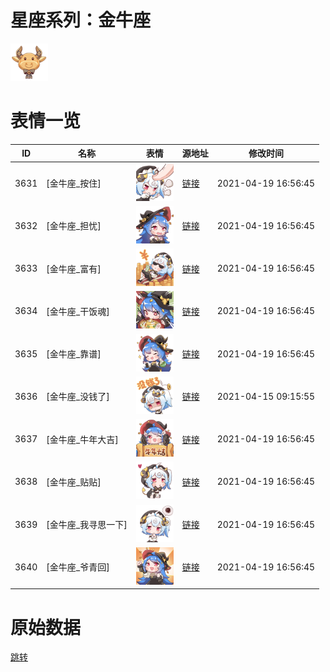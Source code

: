 # 星座系列：金牛座

<img src="./cover.png" height="60" alt="cover" />

# 表情一览

|ID|名称|表情|源地址|修改时间|
|----|----|----|----|----|
|3631|[金牛座_按住]|<img src="./pic/003631_%5B金牛座_按住%5D.png" height="60" alt="按住"/>|[链接](http://i0.hdslb.com/bfs/emote/f20a0e618b9dd4a05efd42a3437b180148a0397a.png)|2021-04-19 16:56:45|
|3632|[金牛座_担忧]|<img src="./pic/003632_%5B金牛座_担忧%5D.png" height="60" alt="担忧"/>|[链接](http://i0.hdslb.com/bfs/emote/e224a9417a34df8d42a438d722d7ea0b9a1ee039.png)|2021-04-19 16:56:45|
|3633|[金牛座_富有]|<img src="./pic/003633_%5B金牛座_富有%5D.png" height="60" alt="富有"/>|[链接](http://i0.hdslb.com/bfs/emote/506625bcc0e8480f9f1a3ed1629e6c87e90ab962.png)|2021-04-19 16:56:45|
|3634|[金牛座_干饭魂]|<img src="./pic/003634_%5B金牛座_干饭魂%5D.png" height="60" alt="干饭魂"/>|[链接](http://i0.hdslb.com/bfs/emote/39580d1bcd25ab786d9e264238cddb0b433b1fb3.png)|2021-04-19 16:56:45|
|3635|[金牛座_靠谱]|<img src="./pic/003635_%5B金牛座_靠谱%5D.png" height="60" alt="靠谱"/>|[链接](http://i0.hdslb.com/bfs/emote/b3cb3d588e3a90fd99a981916ebd4fb9e95873a2.png)|2021-04-19 16:56:45|
|3636|[金牛座_没钱了]|<img src="./pic/003636_%5B金牛座_没钱了%5D.png" height="60" alt="没钱了"/>|[链接](http://i0.hdslb.com/bfs/emote/7112a4f82ad71639ad98293df43dca0f91c03711.png)|2021-04-15 09:15:55|
|3637|[金牛座_牛年大吉]|<img src="./pic/003637_%5B金牛座_牛年大吉%5D.png" height="60" alt="牛年大吉"/>|[链接](http://i0.hdslb.com/bfs/emote/7bc180a1f76fe3cc6c2add913cd513b45b55ae45.png)|2021-04-19 16:56:45|
|3638|[金牛座_贴贴]|<img src="./pic/003638_%5B金牛座_贴贴%5D.png" height="60" alt="贴贴"/>|[链接](http://i0.hdslb.com/bfs/emote/5ab4efdfc5202fc6a55e83fa3003360398cc80d1.png)|2021-04-19 16:56:45|
|3639|[金牛座_我寻思一下]|<img src="./pic/003639_%5B金牛座_我寻思一下%5D.png" height="60" alt="我寻思一下"/>|[链接](http://i0.hdslb.com/bfs/emote/f958600ce1bd50176322b42e97b25d27a53eff41.png)|2021-04-19 16:56:45|
|3640|[金牛座_爷青回]|<img src="./pic/003640_%5B金牛座_爷青回%5D.png" height="60" alt="爷青回"/>|[链接](http://i0.hdslb.com/bfs/emote/f9b42bc1b9131de4cd7b06ae4132a42ca163f06a.png)|2021-04-19 16:56:45|

# 原始数据

[跳转](./raw.json)

